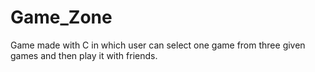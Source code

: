 # Game_Zone
Game made with C in which user can select one game from three given games and then play it with friends.
